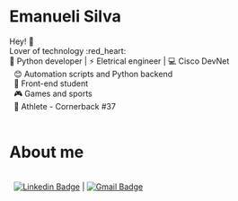 # Emanueli Silva

Hey! :metal:
<br/> Lover of technology :red_heart:
<br/>
:snake: Python developer | :zap: Eletrical engineer | :computer: Cisco DevNet 
<br/> &nbsp; :blush: Automation scripts and Python backend 
<br/> &nbsp; :purple_heart: Front-end student 
<br/> &nbsp; :video_game: Games and sports 
<br/> &nbsp; :football: Athlete - Cornerback #37 
<br/>
<br/>
# About me
<br/> &nbsp; [![Linkedin Badge](https://img.shields.io/badge/-LinkedIn-blue?style=flat-square&logo=Linkedin&logoColor=white&link=lhttps://www.linkedin.com/in/emanueli-santos-da-silva-66a76525/)](https://www.linkedin.com/in/emanueli-santos-da-silva-66a76525/) | [![Gmail Badge](https://img.shields.io/badge/-Gmail-c14438?style=flat-square&logo=Gmail&logoColor=white&link=mailto:emanuelissilva@hotmail.com )](mailto:emanuelissilva@hotmail.com )

